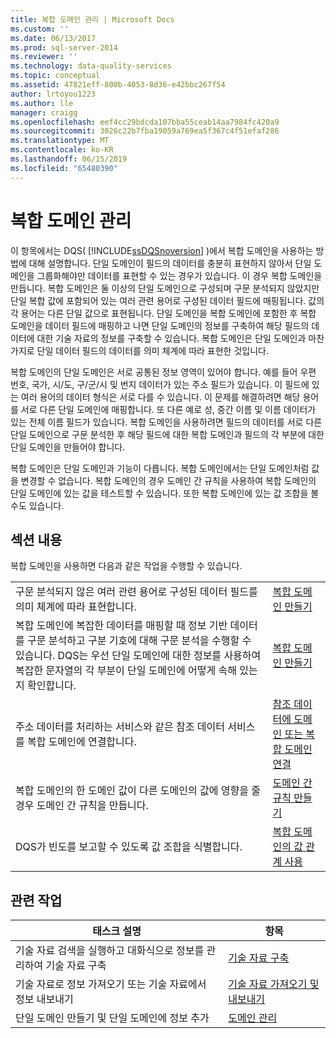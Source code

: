 ```yaml
---
title: 복합 도메인 관리 | Microsoft Docs
ms.custom: ''
ms.date: 06/13/2017
ms.prod: sql-server-2014
ms.reviewer: ''
ms.technology: data-quality-services
ms.topic: conceptual
ms.assetid: 47821eff-800b-4053-8d36-e42bbc267f54
author: lrtoyou1223
ms.author: lle
manager: craigg
ms.openlocfilehash: eef4cc29bdcda107bba55ceab14aa7984fc420a9
ms.sourcegitcommit: 3026c22b7fba19059a769ea5f367c4f51efaf286
ms.translationtype: MT
ms.contentlocale: ko-KR
ms.lasthandoff: 06/15/2019
ms.locfileid: "65480390"
---
```

# <a name="managing-a-composite-domain"></a>복합 도메인 관리
  이 항목에서는 DQS( [!INCLUDE[ssDQSnoversion](../includes/ssdqsnoversion-md.md)] )에서 복합 도메인을 사용하는 방법에 대해 설명합니다. 단일 도메인이 필드의 데이터를 충분히 표현하지 않아서 단일 도메인을 그룹화해야만 데이터를 표현할 수 있는 경우가 있습니다. 이 경우 복합 도메인을 만듭니다. 복합 도메인은 둘 이상의 단일 도메인으로 구성되며 구문 분석되지 않았지만 단일 복합 값에 포함되어 있는 여러 관련 용어로 구성된 데이터 필드에 매핑됩니다. 값의 각 용어는 다른 단일 값으로 표현됩니다. 단일 도메인을 복합 도메인에 포함한 후 복합 도메인을 데이터 필드에 매핑하고 나면 단일 도메인의 정보를 구축하여 해당 필드의 데이터에 대한 기술 자료의 정보를 구축할 수 있습니다. 복합 도메인은 단일 도메인과 마찬가지로 단일 데이터 필드의 데이터를 의미 체계에 따라 표현한 것입니다.  
  
 복합 도메인의 단일 도메인은 서로 공통된 정보 영역이 있어야 합니다. 예를 들어 우편 번호, 국가, 시/도, 구/군/시 및 번지 데이터가 있는 주소 필드가 있습니다. 이 필드에 있는 여러 용어의 데이터 형식은 서로 다를 수 있습니다. 이 문제를 해결하려면 해당 용어를 서로 다른 단일 도메인에 매핑합니다. 또 다른 예로 성, 중간 이름 및 이름 데이터가 있는 전체 이름 필드가 있습니다. 복합 도메인을 사용하려면 필드의 데이터를 서로 다른 단일 도메인으로 구문 분석한 후 해당 필드에 대한 복합 도메인과 필드의 각 부분에 대한 단일 도메인을 만들어야 합니다.  
  
 복합 도메인은 단일 도메인과 기능이 다릅니다. 복합 도메인에서는 단일 도메인처럼 값을 변경할 수 없습니다. 복합 도메인의 경우 도메인 간 규칙을 사용하여 복합 도메인의 단일 도메인에 있는 값을 테스트할 수 있습니다. 또한 복합 도메인에 있는 값 조합을 볼 수도 있습니다.  
  
## <a name="in-this-section"></a>섹션 내용  
 복합 도메인을 사용하면 다음과 같은 작업을 수행할 수 있습니다.  
  
|||  
|-|-|  
|구문 분석되지 않은 여러 관련 용어로 구성된 데이터 필드를 의미 체계에 따라 표현합니다.|[복합 도메인 만들기](../../2014/data-quality-services/create-a-composite-domain.md)|  
|복합 도메인에 복잡한 데이터를 매핑할 때 정보 기반 데이터를 구문 분석하고 구분 기호에 대해 구문 분석을 수행할 수 있습니다. DQS는 우선 단일 도메인에 대한 정보를 사용하여 복잡한 문자열의 각 부분이 단일 도메인에 어떻게 속해 있는지 확인합니다.|[복합 도메인 만들기](../../2014/data-quality-services/create-a-composite-domain.md)|  
|주소 데이터를 처리하는 서비스와 같은 참조 데이터 서비스를 복합 도메인에 연결합니다.|[참조 데이터에 도메인 또는 복합 도메인 연결](../../2014/data-quality-services/attach-a-domain-or-composite-domain-to-reference-data.md)|  
|복합 도메인의 한 도메인 값이 다른 도메인의 값에 영향을 줄 경우 도메인 간 규칙을 만듭니다.|[도메인 간 규칙 만들기](../../2014/data-quality-services/create-a-cross-domain-rule.md)|  
|DQS가 빈도를 보고할 수 있도록 값 조합을 식별합니다.|[복합 도메인의 값 관계 사용](../../2014/data-quality-services/use-value-relations-in-a-composite-domain.md)|  
  
## <a name="related-tasks"></a>관련 작업  
  
|태스크 설명|항목|  
|----------------------|-----------|  
|기술 자료 검색을 실행하고 대화식으로 정보를 관리하여 기술 자료 구축|[기술 자료 구축](../../2014/data-quality-services/building-a-knowledge-base.md)|  
|기술 자료로 정보 가져오기 또는 기술 자료에서 정보 내보내기|[기술 자료 가져오기 및 내보내기](../../2014/data-quality-services/importing-and-exporting-knowledge.md)|  
|단일 도메인 만들기 및 단일 도메인에 정보 추가|[도메인 관리](../../2014/data-quality-services/managing-a-domain.md)|  
  
  
